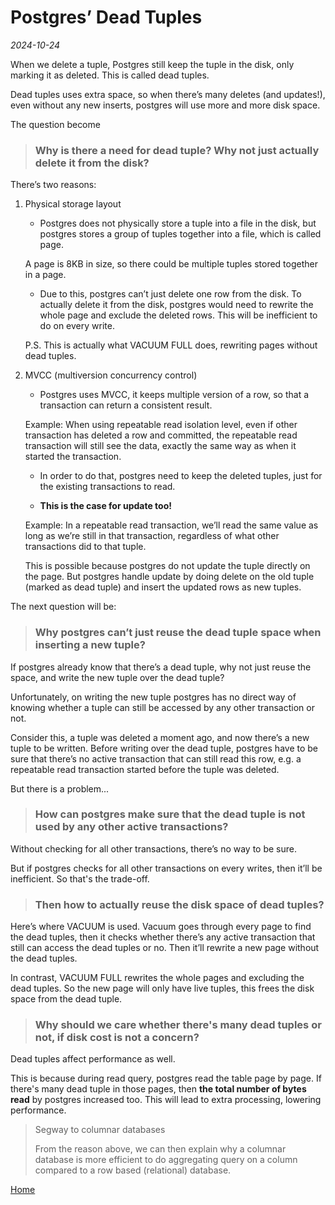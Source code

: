 # Postgres’ Dead Tuples

*2024-10-24*

When we delete a tuple, Postgres still keep the tuple in the disk, only marking it as deleted. This is called dead tuples.

Dead tuples uses extra space, so when there’s many deletes (and updates!), even without any new inserts, postgres will use more and more disk space. 

The question become

> ### Why is there a need for dead tuple? Why not just actually delete it from the disk?
>

There’s two reasons:

1. Physical storage layout
    - Postgres does not physically store a tuple into a file in the disk, but postgres stores a group of tuples together into a file, which is called page.
    
    A page is 8KB in size, so there could be multiple tuples stored together in a page.
    - Due to this, postgres can’t just delete one row from the disk. 
    To actually delete it from the disk, postgres would need to rewrite the whole page and exclude the deleted rows.
    This will be inefficient to do on every write.
    
    P.S. This is actually what VACUUM FULL does, rewriting pages without dead tuples.
2. MVCC (multiversion concurrency control)
    - Postgres uses MVCC, it keeps multiple version of a row, so that a transaction can return a consistent result.
    
    Example: When using repeatable read isolation level, even if other transaction has deleted a row and committed, the repeatable read transaction will still see the data, exactly the same way as when it started the transaction.
    - In order to do that, postgres need to keep the deleted tuples, just for the existing transactions to read.
    
    - **This is the case for update too!**
    
    Example: In a repeatable read transaction, we’ll read the same value as long as we’re still in that transaction, regardless of what other transactions did to that tuple.
    
    This is possible because postgres do not update the tuple directly on the page. But postgres handle update by doing delete on the old tuple (marked as dead tuple) and insert the updated rows as new tuples.

The next question will be:

> ### Why postgres can’t just reuse the dead tuple space when inserting a new tuple?
>

If postgres already know that there’s a dead tuple, why not just reuse the space, and write the new tuple over the dead tuple?

Unfortunately, on writing the new tuple postgres has no direct way of knowing whether a tuple can still be accessed by any other transaction or not.

Consider this, a tuple was deleted a moment ago, and now there’s a new tuple to be written.
Before writing over the dead tuple, postgres have to be sure that there’s no active transaction that can still read this row,
e.g. a repeatable read transaction started before the tuple was deleted.

But there is a problem...

> ### How can postgres make sure that the dead tuple is not used by any other active transactions?
>

Without checking for all other transactions, there’s no way to be sure.

But if postgres checks for all other transactions on every writes, then it’ll be inefficient.
So that's the trade-off.

> ### Then how to actually reuse the disk space of dead tuples?
>

Here’s where VACUUM is used. Vacuum goes through every page to find the dead tuples, then it checks whether there’s any active transaction that still can access the dead tuples or no. Then it’ll rewrite a new page without the dead tuples.

In contrast, VACUUM FULL rewrites the whole pages and excluding the dead tuples. So the new page will only have live tuples, this frees the disk space from the dead tuple.


> ### Why should we care whether there's many dead tuples or not, if disk cost is not a concern?

Dead tuples affect performance as well.

This is because during read query, postgres read the table page by page.
If there's many dead tuple in those pages, then **the total number of bytes read** by postgres increased too.
This will lead to extra processing, lowering performance.

> Segway to columnar databases
>
> From the reason above, we can then explain why a columnar database is more efficient to do aggregating query on a column compared to a row based (relational) database.

[Home](?index)

